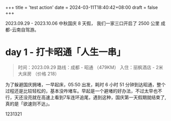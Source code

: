 +++
title = 'test action'
date = 2024-03-11T18:40:42+08:00
draft = false  
+++


2023.09.29 - 2023.10.06 中秋国庆 8 天假， 我们一家三口开启了 2500 公里 成都-云南自驾游。

# day 1 - 打卡昭通「人生一串」

> 时间：2023.09.29
> 路线：成都 - 昭通 （479KM）
> 入住：丽枫酒店 - 2米大床房 （价格 218）

为了躲避国庆拥堵，一早起床，05:50 出发，耗时 6 小时 51 分钟到达昭通，整个过程还是比较轻松的，基本没咋堵车。早起是一个避堵的好办法，不过太早也不行，天还没亮就在高速上看到7车连环追尾，遇到这种，国庆第一天假期就结束了, 真的是「欲速则不达」。

1231321
